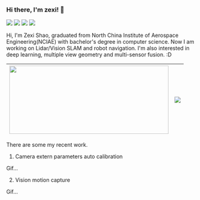 ### Hi there, I'm zexi! 👋

[![](http://img.shields.io/badge/WeChat-zexxii-brightgreen?logo=WeChat)](https://raw.githubusercontent.com/JokerShao/JokerShao/master/WeChat.jpg)
[![](http://img.shields.io/badge/Email-zexishao@foxmail.com-brightgreen?logo=Gmail)]()
[![](http://img.shields.io/badge/Linkedin-https://www.linkedin.com/in/zexishao/-brightgreen?logo=Linkedin)](https://www.linkedin.com/in/zexishao/)
[![](https://komarev.com/ghpvc/?username=JokerShao&color=brightgreen)](https://github.com/antonkomarev/github-profile-views-counter)

Hi, I'm Zexi Shao, graduated from North China Institute of Aerospace Engineering(NCIAE) with bachelor's degree in computer science. Now I am working on Lidar/Vision SLAM and robot navigation. I'm also interested in deep learning, multiple view geometry and multi-sensor fusion. :D

|<img width="420" height="180" src="https://github-readme-stats.vercel.app/api?username=JokerShao&count_private=true&show_icons=true&include_all_commits=true"/>|[![](https://github-readme-stats.vercel.app/api/top-langs/?username=JokerShao&layout=compact)](https://github.com/anuraghazra/github-readme-stats)|
|-|-|

There are some my recent work.

1. Camera extern parameters auto calibration

Gif...

2. Vision motion capture

Gif...

<!--
- 🔭 I’m currently working on ...
- 🌱 I’m currently learning ...
- 👯 I’m looking to collaborate on ...
- 🤔 I’m looking for help with ...
- 💬 Ask me about ...
- 📫 How to reach me: ...
- 😄 Pronouns: ...
- ⚡ Fun fact: ...
-->
